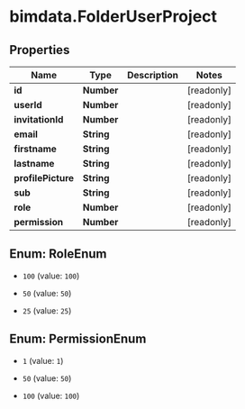 # bimdata.FolderUserProject

## Properties

Name | Type | Description | Notes
------------ | ------------- | ------------- | -------------
**id** | **Number** |  | [readonly] 
**userId** | **Number** |  | [readonly] 
**invitationId** | **Number** |  | [readonly] 
**email** | **String** |  | [readonly] 
**firstname** | **String** |  | [readonly] 
**lastname** | **String** |  | [readonly] 
**profilePicture** | **String** |  | [readonly] 
**sub** | **String** |  | [readonly] 
**role** | **Number** |  | [readonly] 
**permission** | **Number** |  | [readonly] 



## Enum: RoleEnum


* `100` (value: `100`)

* `50` (value: `50`)

* `25` (value: `25`)





## Enum: PermissionEnum


* `1` (value: `1`)

* `50` (value: `50`)

* `100` (value: `100`)





